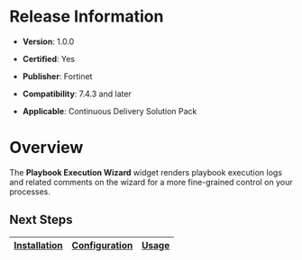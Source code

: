 # Release Information

- **Version**: 1.0.0

- **Certified**: Yes

- **Publisher**: Fortinet  

- **Compatibility**: 7.4.3 and later

- **Applicable**: Continuous Delivery Solution Pack

# Overview

The **Playbook Execution Wizard** widget renders playbook execution logs and related comments on the wizard for a more fine-grained control on your processes.

## Next Steps

| [Installation](./docs/setup.md#installation) | [Configuration](./docs/setup.md#configuration) | [Usage](./docs/usage.md) |
|----------------------------------------------|------------------------------------------------|--------------------------|
